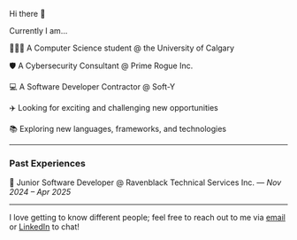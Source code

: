 Hi there 👋  

Currently I am...  

🧑🏽‍💻  A Computer Science student @ the University of Calgary  

🛡️  A Cybersecurity Consultant @ Prime Rogue Inc.  

💻  A Software Developer Contractor @ Soft-Y  

✈️  Looking for exciting and challenging new opportunities  

📚  Exploring new languages, frameworks, and technologies  

---

### Past Experiences  

🖤  Junior Software Developer @ Ravenblack Technical Services Inc. — *Nov 2024 – Apr 2025*  

---

I love getting to know different people; feel free to reach out to me via [email](mailto:jaiveertoor63@gmail.com) or [LinkedIn](https://www.linkedin.com/in/jaiveer-toor/) to chat!  
